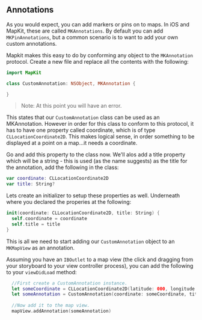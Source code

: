 ## Annotations

As you would expect, you can add markers or pins on to maps. In iOS and MapKit, these are called `MKAnnotations`. By default you can add `MKPinAnnotations`, but a common scenario is to want to add your own custom annotations. 

Mapkit makes this easy to do by conforming any object to the `MKAnnotation` protocol.  Create a new file and replace all the contents with the following:


```swift
import MapKit

class CustomAnnotation: NSObject, MKAnnotation {

}
```
>Note:
At this point you will have an error.

This states that our `CustomAnnotation` class can be used as an MKAnnotation. However in order for this class to conform to this protocol, it has to have one property called coordinate, which is of type `CLLocationCoordinate2D`. This makes logical sense, in order something to be displayed at a point on a map...it needs a coordinate. 

Go and add this property to the class now. We'll alos add a title property which will be a string - this is used (as the name suggests) as the title for the annotation, add the following in the class:

```swift
var coordinate: CLLocationCoordinate2D
var title: String?
```
Lets create an initializer to setup these properties as well. Underneath where you declared the properies at the following:

```swift 
init(coordinate: CLLocationCoordinate2D, title: String) {
  self.coordinate = coordinate
  self.title = title
}
```

This is all we need to start adding our `CustomAnnotation` object to an `MKMapView` as an annotation. 

Assuming you have an `IBOutlet` to a map view (the click and dragging from your storyboard to your view controller process), you can add the following to your `viewDidLoad` method: 

```swift
  //First create a CustomAnnotation instance.
  let someCoordinate = CLLocationCoordinate2D(latitude: 000, longitude: 000)
  let someAnnotation = CustomAnnotation(coordinate: someCoordinate, title: "Hello World")
  
  //Now add it to the map view.
  mapView.addAnnotation(someAnnotation)
```


